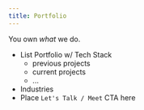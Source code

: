```yaml
---
title: Portfolio
---
```


<!-- TODO -->

You own _what_ we do.

- List Portfolio w/ Tech Stack
  - previous projects
  - current projects
  - ...
- Industries
- Place `Let's Talk / Meet` CTA here
